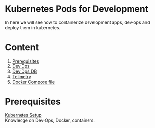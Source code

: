 # Kubernetes Pods for Development<br/>
   In here we will see how to containerize development apps, dev-ops and deploy them in kubernetes.

# Content
1. [Prerequisites](#prerequisites)
1. [Dev Ops](#jenkins-installation)
1. [Dev Ops DB](#jenkins-installation)
1. [Telimetry](https://github.com/TharaniRajan/Jenkins-Docker/blob/master/Dockerfile)
1. [Docker Compose file](https://github.com/TharaniRajan/Jenkins-Docker/blob/master/docker-compose.yml)

# Prerequisites<br/> 
  [Kubernetes Setup](https://github.com/TharaniRajan/Geppetto-local-K8s/blob/master/docs/Kubernetes_setup.md) <br/> 
  Knowledge on Dev-Ops, Docker, containers.
